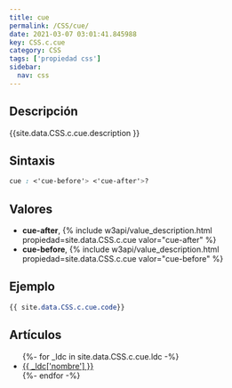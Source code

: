 ```yaml
---
title: cue
permalink: /CSS/cue/
date: 2021-03-07 03:01:41.845988
key: CSS.c.cue
category: CSS
tags: ['propiedad css']
sidebar: 
  nav: css
---
```


## Descripción
{{site.data.CSS.c.cue.description }}

## Sintaxis
~~~css
cue : <'cue-before'> <'cue-after'>?
~~~

## Valores
* **cue-after**,  {% include w3api/value_description.html propiedad=site.data.CSS.c.cue valor="cue-after" %}
* **cue-before**,  {% include w3api/value_description.html propiedad=site.data.CSS.c.cue valor="cue-before" %}

## Ejemplo
~~~css
{{ site.data.CSS.c.cue.code}}
~~~

## Artículos
<ul>
{%- for _ldc in site.data.CSS.c.cue.ldc -%}
   <li>
       <a href="{{_ldc['url'] }}">{{ _ldc['nombre'] }}</a>
   </li>
{%- endfor -%}
</ul>
